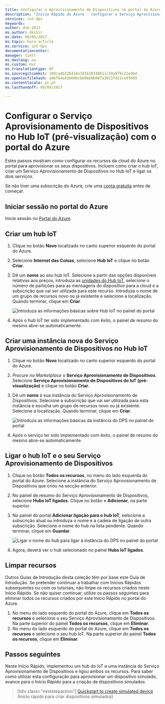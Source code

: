 ```yaml
---
title: Configurar o Aprovisionamento de Dispositivos no portal do Azure | Microsoft Docs
description: "Início Rápido do Azure - configurar o Serviço Aprovisionamento de Dispositivos no Hub IoT do Azure no Portal do Azure"
services: iot-dps
keywords: 
author: dsk-2015
ms.author: dkshir
ms.date: 09/05/2017
ms.topic: hero-article
ms.service: iot-dps
documentationcenter: 
manager: timlt
ms.devlang: na
ms.custom: mvc
ms.translationtype: HT
ms.sourcegitcommit: 190ca4b228434a7d1b30348011c39a979c22edbd
ms.openlocfilehash: a96f64e41b090cb60bbbb007a3913fd23ce8f609
ms.contentlocale: pt-pt
ms.lasthandoff: 09/09/2017

---
```


# <a name="set-up-the-iot-hub-device-provisioning-service-preview-with-the-azure-portal"></a>Configurar o Serviço Aprovisionamento de Dispositivos no Hub IoT (pré-visualização) com o portal do Azure

Estes passos mostram como configurar os recursos da cloud do Azure no portal para aprovisionar os seus dispositivos. Incluem como criar o hub IoT, criar um Serviço Aprovisionamento de Dispositivos no Hub IoT e ligar os dois serviços. 

Se não tiver uma subscrição do Azure, crie uma [conta gratuita](https://azure.microsoft.com/free/?WT.mc_id=A261C142F) antes de começar.


## <a name="log-in-to-the-azure-portal"></a>Iniciar sessão no portal do Azure

Inicie sessão no [Portal do Azure](https://portal.azure.com/).

## <a name="create-an-iot-hub"></a>Criar um hub IoT

1. Clique no botão **Novo** localizado no canto superior esquerdo do portal do Azure.

2. Selecione **Internet das Coisas**, selecione **Hub IoT** e clique no botão **Criar**. 

3. Dê um **nome** ao seu hub IoT. Selecione a partir das opções disponíveis relativas aos preços, introduza as [unidades do Hub IoT](https://azure.microsoft.com/pricing/details/iot-hub/), selecione o número de partições para as mensagens do dispositivo para a cloud e a subscrição que vai ser utilizada para este recurso. Introduza o nome de um grupo de recursos novo ou já existente e selecione a localização. Quando terminar, clique em **Criar**.

    ![Introduza as informações básicas sobre Hub IoT no painel do portal](./media/quick-setup-auto-provision/create-iot-hub-portal.png)  

4. Após o hub IoT ter sido implementado com êxito, o painel de resumo do mesmo abre-se automaticamente.


## <a name="create-a-new-instance-for-the-iot-hub-device-provisioning-service"></a>Criar uma instância nova do Serviço Aprovisionamento de Dispositivos no Hub IoT

1. Clique no botão **Novo** localizado no canto superior esquerdo do portal do Azure.

2. *Procure no Marketplace* o **Serviço Aprovisionamento de Dispositivos**. Selecione **Serviço Aprovisionamento de Dispositivos do IuT (pré-visualização)** e clique no botão **Criar**. 

3. Dê um **nome** à sua instância do Serviço Aprovisionamento de Dispositivos. Selecione a subscrição que vai ser utilizada para esta instância e escolha um grupo de recursos novo ou já existente. Selecione a localização. Quando terminar, clique em **Criar**.

    ![Introduza as informações básicas da instância do DPS no painel do portal](./media/quick-setup-auto-provision/create-iot-dps-portal.png)  

4. Após o serviço ter sido implementado com êxito, o painel de resumo do mesmo abre-se automaticamente.


## <a name="link-the-iot-hub-and-your-device-provisioning-service"></a>Ligar o hub IoT e o seu Serviço Aprovisionamento de Dispositivos

1. Clique no botão **Todos os recursos**, no menu do lado esquerda do portal do Azure. Selecione a instância do Serviço Aprovisionamento de Dispositivos que criou na secção anterior.  

2. No painel de resumo do Serviço Aprovisionamento de Dispositivos, selecione **Hubs IoT ligados**. Clique no botão **+ Adicionar**, na parte superior. 

3. No painel do portal **Adicionar ligação para o hub IoT**, selecione a subscrição atual ou introduza o nome e a cadeia de ligação de outra subscrição. Selecione o nome do hub na lista pendente. Quando terminar, clique em **Guardar**. 

    ![Ligar o nome do hub para ligar à instância do DPS no painel do portal](./media/quick-setup-auto-provision/link-iot-hub-to-dps-portal.png)  

3. Agora, deverá ver o hub selecionado no painel **Hubs IoT ligados**. 



## <a name="clean-up-resources"></a>Limpar recursos

Outros Guias de Introdução desta coleção têm por base este Guia de Introdução. Se pretender continuar a trabalhar com Inícios Rápidos subsequentes ou com os tutoriais, não limpe os recursos criados neste Início Rápido. Se não quiser continuar, utilize os passos seguintes para eliminar todos os recursos criados por este Início Rápido no portal do Azure.

1. No menu do lado esquerdo do portal do Azure, clique em **Todos os recursos** e selecione o seu Serviço Aprovisionamento de Dispositivos. Na parte superior do painel **Todos os recursos**, clique em **Eliminar**.  
2. No menu do lado esquerdo do portal do Azure, clique em **Todos os recursos** e selecione o seu hub IoT. Na parte superior do painel **Todos os recursos**, clique em **Eliminar**.  

## <a name="next-steps"></a>Passos seguintes

Neste Início Rápido, implementou um hub do IoT e uma instância do Serviço Aprovisionamento de Dispositivos e ligou ambos os recursos. Para saber como utilizar esta configuração para aprovisionar um dispositivo simulado, avance para o Início Rápido para a criação de dispositivos simulados.

> [!div class="nextstepaction"]
> [Quickstart to create simulated device](./quick-create-simulated-device.md) (Início rápido para criar dispositivos simulados)

